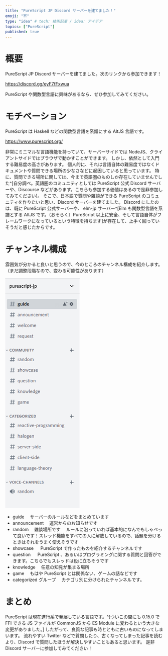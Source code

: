 ```yaml
---
title: "PureScript JP Discord サーバーを建てました！"
emoji: "⛩️"
type: "idea" # tech: 技術記事 / idea: アイデア
topics: ["PureScript"]
published: true
---
```


# 概要

PureScript JP Discord サーバーを建てました。次のリンクから参加できます！

https://discord.gg/eyF7fFxwua

PureScript や関数型言語に興味があるなら、ぜひ参加してみてください。

# モチベーション

PureScript は Haskell などの関数型言語を系譜にする AltJS 言語です。

https://www.purescript.org/

非常にミニマルな言語機能を持っていて、サーバーサイドでは NodeJS、クライアントサイドではブラウザで動かすことができます。
しかし、依然として入門する難易度の高さがあります。
個人的に、それは言語自体の難易度ではなくドキュメントや質問できる場所の少なさなどに起因していると思っています。
特に、質問できる場所に関しては、今まで英語圏のものしか存在していませんでした^[自分調べ。英語圏のコミュニティとしては PureScript 公式 Discord サーバーや、Discourse などがあります。こちらも参加する価値はあるので是非参加してみてください]。
そこで、日本語で質問や雑談ができる PureScript のコミュニティを作りたいと思い、Discord サーバーを建てました。
Discord にしたのは、既に PureScript 公式サーバーや、 elm-jp サーバー^[Elm も関数型言語を系譜とする AltJS です。（おそらく）PureScript 以上に安全、そして言語自体がフレームワークになっているという特徴を持ちます]が存在して、上手く回っていそうだと感じたからです。

# チャンネル構成

雰囲気が分かると良いと思うので、今のところのチャンネル構成を紹介します。（まだ調整段階なので、変わる可能性があります）

![](/images/purescript-jp.png)

- guide
  　サーバーのルールなどをまとめています
- announcement
  　運営からのお知らせです
- random
  　雑談場所です
  　ルールに沿っていれば基本的になんでもしゃべって良いです！スレッド機能をすべての人に解放しているので、話題を分けるときはそれをうまく使えそうです
- showcase
  　 PureScript で作ったものを紹介するチャンネルです
- question
  　 PureScript 、あるいはプログラミングに関する質問と回答ができます。こちらでもスレッドは役に立ちそうです
- knowledge
  　任意の知見が集まる場所
- game
  　もはや PureScript とは関係ない、ゲームの話などです
- categorized グループ
  　カテゴリ別に分けられたチャンネルです。

# まとめ

PureScript は現在進行系で発展している言語です。^[ついこの間にも 0.15.0 で FFI できる JS ファイルが CommonJS から ES Module に変わるという大きな変更がありました。]
したがって、良質な記事も時とともに古いものになってしまいます。
流れやすい Twitter などで質問したり、古くなってしまった記事を読むより、Discord で質問したほうが解決しやすいこともあると思います。
是非 Discord サーバーに参加してみてください！
